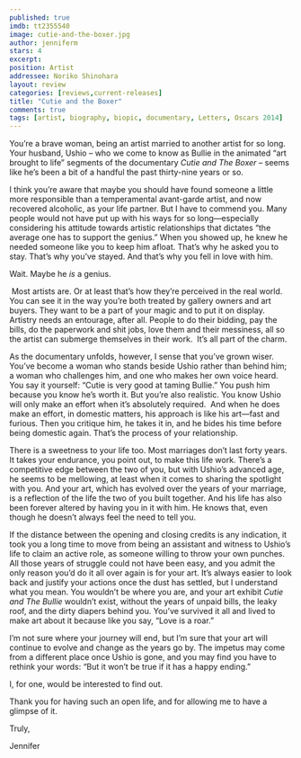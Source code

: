 ```yaml
---
published: true
imdb: tt2355540
image: cutie-and-the-boxer.jpg
author: jenniferm
stars: 4
excerpt: 
position: Artist
addressee: Noriko Shinohara
layout: review
categories: [reviews,current-releases]
title: "Cutie and the Boxer"
comments: true
tags: [artist, biography, biopic, documentary, Letters, Oscars 2014]
---
```

<p>You&#8217;re a brave woman, being an artist married to another artist for so long. Your husband, Ushio &ndash; who we come to know as Bullie in the animated &#8220;art brought to life&#8221; segments of the documentary <em>Cutie and The Boxer</em> &ndash; seems like he&#8217;s been a bit of a handful the past thirty-nine years or so.</p>
<p>I think you&rsquo;re aware that maybe you should have found someone a little more responsible than a temperamental avant-garde artist, and now recovered alcoholic, as your life partner. But I have to commend you. Many people would not have put up with his ways for so long&mdash;especially considering his attitude towards artistic relationships that dictates &#8220;the average one has to support the genius.&rdquo; When you showed up, he knew he needed someone like you to keep him afloat. That&#8217;s why he asked you to stay. That&#8217;s why you&rsquo;ve stayed. And that&#8217;s why you fell in love with him.</p>
<p>Wait. Maybe he <em>is</em> a genius.</p>
<p>&nbsp;Most artists are. Or at least that&#8217;s how they&#8217;re perceived in the real world. You can see it in the way you&rsquo;re both treated by gallery owners and art buyers. They want to be a part of your magic and to put it on display. Artistry needs an entourage, after all. People to do their bidding, pay the bills, do the paperwork and shit jobs, love them and their messiness, all so the artist can submerge themselves in their work.&nbsp; It&#8217;s all part of the charm.&nbsp;</p>
<p>As the documentary unfolds, however, I sense that you&#8217;ve grown wiser. You&rsquo;ve become a woman who stands beside Ushio rather than behind him; a woman who challenges him, and one who makes her own voice heard. You say it yourself: &#8220;Cutie is very good at taming Bullie.&rdquo; You push him because you know he&rsquo;s worth it. But you&#8217;re also realistic. You know Ushio will only make an effort when it&#8217;s absolutely required.&nbsp; And when he does make an effort, in domestic matters, his approach is like his art&mdash;fast and furious. Then you critique him, he takes it in, and he bides his time before being domestic again. That&#8217;s the process of your relationship.</p>
<p>There is a sweetness to your life too. Most marriages don&#8217;t last forty years. It takes your endurance, you point out, to make this life work. There&#8217;s a competitive edge between the two of you, but with Ushio&#8217;s advanced age, he seems to be mellowing, at least when it comes to sharing the spotlight with you. And your art, which has evolved over the years of your marriage, is a reflection of the life the two of you built together. And his life has also been forever altered by having you in it with him. He knows that, even though he doesn&#8217;t always feel the need to tell you.</p>
<p>If the distance between the opening and closing credits is any indication, it took you a long time to move from being an assistant and witness to Ushio&#8217;s life to claim an active role, as someone willing to throw your own punches. All those years of struggle could not have been easy, and you admit the only reason you&rsquo;d do it all over again is for your art. It&rsquo;s always easier to look back and justify your actions once the dust has settled, but I understand what you mean. You wouldn&#8217;t be where you are, and your art exhibit <em>Cutie and The Bullie</em> wouldn&#8217;t exist, without the years of unpaid bills, the leaky roof, and the dirty diapers behind you. You&#8217;ve survived it all and lived to make art about it because like you say, &#8220;Love is a roar.&#8221;</p>
<p>I&#8217;m not sure where your journey will end, but I&rsquo;m sure that your art will continue to evolve and change as the years go by. The impetus may come from a different place once Ushio is gone, and you may find you have to rethink your words: &#8220;But it won&#8217;t be true if it has a happy ending.&#8221;</p>
<p>I, for one, would be interested to find out.</p>
<p>Thank you for having such an open life, and for allowing me to have a glimpse of it.</p>
<p>Truly,</p>
<p>Jennifer</p>